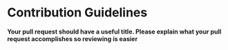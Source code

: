 # Contribution Guidelines

**Your pull request should have a useful title. Please explain what your pull request accomplishes so reviewing is easier**
